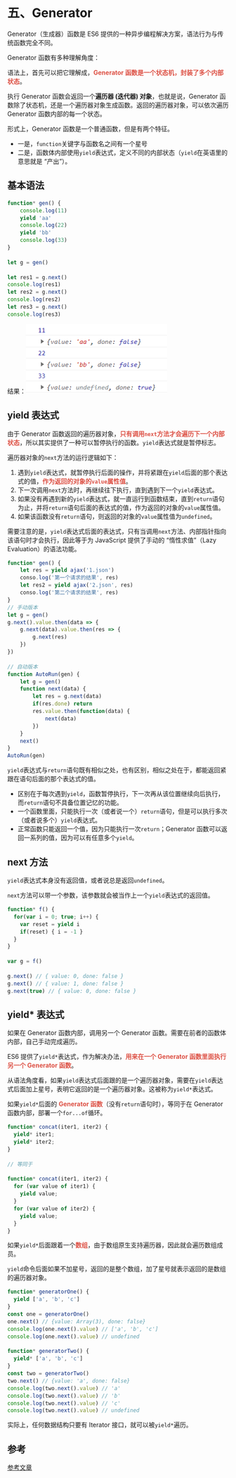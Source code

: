 # 五、Generator

Generator（生成器）函数是 ES6 提供的一种异步编程解决方案，语法行为与传统函数完全不同。

Generator 函数有多种理解角度：

语法上，首先可以把它理解成，<strong style="color:#DD5145">Generator 函数是一个状态机，封装了多个内部状态</strong>。

执行 Generator 函数会返回一个**遍历器 (迭代器) 对象**，也就是说，Generator 函数除了状态机，还是一个遍历器对象生成函数。返回的遍历器对象，可以依次遍历 Generator 函数内部的每一个状态。

形式上，Generator 函数是一个普通函数，但是有两个特征。

- 一是，`function`关键字与函数名之间有一个星号
- 二是，函数体内部使用`yield`表达式，定义不同的内部状态（`yield`在英语里的意思就是 “产出”）。

## 基本语法

```js
function* gen() {
    console.log(11)
    yield 'aa'
    console.log(22)
    yield 'bb'
    console.log(33)
}

let g = gen()

let res1 = g.next()
console.log(res1)
let res2 = g.next()
console.log(res2)
let res3 = g.next()
console.log(res3)
```

结果：![](Generator.assets/image-20230602222928511.png)



## yield 表达式

由于 Generator 函数返回的遍历器对象，<strong style="color:#DD5145">只有调用`next`方法才会遍历下一个内部状态</strong>，所以其实提供了一种可以暂停执行的函数。`yield`表达式就是暂停标志。

遍历器对象的`next`方法的运行逻辑如下：

1. 遇到`yield`表达式，就暂停执行后面的操作，并将紧跟在`yield`后面的那个表达式的值，<strong style="color:#DD5145">作为返回的对象的`value`属性值</strong>。
2. 下一次调用`next`方法时，再继续往下执行，直到遇到下一个`yield`表达式。
3. 如果没有再遇到新的`yield`表达式，就一直运行到函数结束，直到`return`语句为止，并将`return`语句后面的表达式的值，作为返回的对象的`value`属性值。
4. 如果该函数没有`return`语句，则返回的对象的`value`属性值为`undefined`。

需要注意的是，`yield`表达式后面的表达式，只有当调用`next`方法、内部指针指向该语句时才会执行，因此等于为 JavaScript 提供了手动的 “惰性求值”（Lazy Evaluation）的语法功能。

```js
function* gen() {
    let res = yield ajax('1.json')
    conso.log('第一个请求的结果', res)
    let res2 = yield ajax('2.json', res)
    conso.log('第二个请求的结果', res)
}
// 手动版本
let g = gen()
g.next().value.then(data => {
    g.next(data).value.then(res => {
        g.next(res)
    })
})

// 自动版本
function AutoRun(gen) {
    let g = gen()
    function next(data) {
        let res = g.next(data)
        if(res.done) return
        res.value.then(function(data) {
            next(data)
        })
    }
    next()
}
AutoRun(gen)
```



`yield`表达式与`return`语句既有相似之处，也有区别，相似之处在于，都能返回紧跟在语句后面的那个表达式的值。

- 区别在于每次遇到`yield`，函数暂停执行，下一次再从该位置继续向后执行，而`return`语句不具备位置记忆的功能。
- 一个函数里面，只能执行一次（或者说一个）`return`语句，但是可以执行多次（或者说多个）`yield`表达式。
- 正常函数只能返回一个值，因为只能执行一次`return`；Generator 函数可以返回一系列的值，因为可以有任意多个`yield`。



## next 方法

`yield`表达式本身没有返回值，或者说总是返回`undefined`。

`next`方法可以带一个参数，该参数就会被当作上一个`yield`表达式的返回值。

```js
function* f() {
  for(var i = 0; true; i++) {
    var reset = yield i
    if(reset) { i = -1 }
  }
}

var g = f()

g.next() // { value: 0, done: false }
g.next() // { value: 1, done: false }
g.next(true) // { value: 0, done: false }
```



## yield* 表达式

如果在 Generator 函数内部，调用另一个 Generator 函数。需要在前者的函数体内部，自己手动完成遍历。

ES6 提供了`yield*`表达式，作为解决办法，<strong style="color:#DD5145">用来在一个 Generator 函数里面执行另一个 Generator 函数</strong>。

从语法角度看，如果`yield`表达式后面跟的是一个遍历器对象，需要在`yield`表达式后面加上星号，表明它返回的是一个遍历器对象。这被称为`yield*`表达式。

如果`yield*`后面的 <strong style="color:#DD5145">Generator 函数</strong>（没有`return`语句时），等同于在 Generator 函数内部，部署一个`for...of`循环。

```js
function* concat(iter1, iter2) {
  yield* iter1;
  yield* iter2;
}

// 等同于

function* concat(iter1, iter2) {
  for (var value of iter1) {
    yield value;
  }
  for (var value of iter2) {
    yield value;
  }
}
```

如果`yield*`后面跟着一个<strong style="color:#DD5145">数组</strong>，由于数组原生支持遍历器，因此就会遍历数组成员。

`yield`命令后面如果不加星号，返回的是整个数组，加了星号就表示返回的是数组的遍历器对象。

```js
function* generatorOne() {
  yield ['a', 'b', 'c']
}
const one = generatorOne()
one.next() // {value: Array(3), done: false}
console.log(one.next().value) // ['a', 'b', 'c']
console.log(one.next().value) // undefined

function* generatorTwo() {
  yield* ['a', 'b', 'c']
}
const two = generatorTwo()
two.next() // {value: 'a', done: false}
console.log(two.next().value) // 'a'
console.log(two.next().value) // 'b'
console.log(two.next().value) // 'c'
console.log(two.next().value) // undefined
```

实际上，任何数据结构只要有 Iterator 接口，就可以被`yield*`遍历。



## 参考

[参考文章](https://es6.ruanyifeng.com/#docs/generator)

